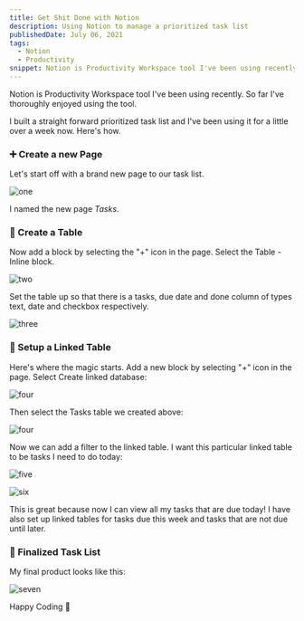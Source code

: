 ```yaml
---
title: Get Shit Done with Notion
description: Using Notion to manage a prioritized task list
publishedDate: July 06, 2021
tags:
  - Notion
  - Productivity
snippet: Notion is Productivity Workspace tool I've been using recently. So far I've thoroughly enjoyed using the tool. I built a straight forward prioritized task list and I've been using it for a little over a week now. Here's how.
---
```


Notion is Productivity Workspace tool I've been using recently. So far I've thoroughly enjoyed using the tool.

I built a straight forward prioritized task list and I've been using it for a little over a week now. Here's how.

### ➕ Create a new Page

Let's start off with a brand new page to our task list.

![one](https://storage.googleapis.com/fergusfrl-blog/new_page_f65ec92ee4/new_page_f65ec92ee4.png)

I named the new page _Tasks_.

### 🔨 Create a Table

Now add a block by selecting the "+" icon in the page. Select the Table - Inline block.

![two](https://storage.googleapis.com/fergusfrl-blog/create_table_12a41e5839/create_table_12a41e5839.png)

Set the table up so that there is a tasks, due date and done column of types text, date and checkbox respectively.

![three](https://storage.googleapis.com/fergusfrl-blog/table_setup_0e93696130/table_setup_0e93696130.png)

### 🔗 Setup a Linked Table

Here's where the magic starts. Add a new block by selecting "+" icon in the page. Select Create linked database:

![four](https://storage.googleapis.com/fergusfrl-blog/linked_table_create_5e5e86b229/linked_table_create_5e5e86b229.png)

Then select the Tasks table we created above:

![four](https://storage.googleapis.com/fergusfrl-blog/select_database_9c0a441be6/select_database_9c0a441be6.png)

Now we can add a filter to the linked table. I want this particular linked table to be tasks I need to do today:

![five](https://storage.googleapis.com/fergusfrl-blog/filter_dropdown_5bd6293659/filter_dropdown_5bd6293659.png)

![six](https://storage.googleapis.com/fergusfrl-blog/filters_6e0b61385f/filters_6e0b61385f.png)

This is great because now I can view all my tasks that are due today! I have also set up linked tables for tasks due this week and tasks that are not due until later.

### 🥂 Finalized Task List

My final product looks like this:

![seven](https://storage.googleapis.com/fergusfrl-blog/full_task_list_9cebd097dc/full_task_list_9cebd097dc.png)

Happy Coding 🎉
